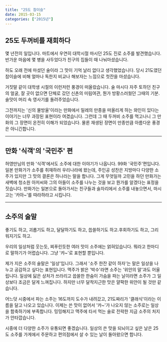 ```yaml
---
title: "25도 참이슬"
date: 2015-03-15
categories: ["2015년"]
---
```


## 25도 두꺼비를 재회하다

몇 년전의 일입니다. 마트에서 우연히 대학시절 마시던 25도 진로 소주를 발견했습니다. 반가운 마음에 몇 병을 사두었다가 친구의 집들이 때 나눠마셨습니다.

하도 오래 전에 마셨던 술이라 그 맛이 기억 날리 없다고 생각했었습니다. 당시 21도였던 참이슬에 비해 얼마나 독한지 비교나 해보자는 느낌으로 첫잔을 마셨습니다.

거짓말 같이 대학생 시절의 이런저런 풍경이 떠올랐습니다.
술 마시다 자주 토하던 친구의 얼굴, 잘 곳이 없으면 단체로 갔던 신촌의 미림여관, 뭔가 방황스러웠던 그때의 기분. 술맛이 머리 속 영사기를 돌려주었습니다.

그전까지는  '신의 물방울'이라는 만화에서 밀레의 만종을 떠올리게 하는 와인이 있다는 이야기는 너무 과장된 표현이라 여겼습니다. 그런데 그 때 두꺼비 소주를 먹고나니 그 만화의 그 장면이 온전히 이해가 되었습니다. 물론 재생된 장면이 만종만큼 아름다운 풍경은 아니긴합니다.


---

## 만화 '식객'의 '국민주' 편

허영만님의 만화 '식객'에서도  소주에 대한 이야기가 나옵니다. 99화 '국민주'편입니다. 일본 만화가가 소주를 취재하러 우리나라에 왔는데, 주인공 성찬은 지방마다 다양한 소주가 있지만 그 맛의 결론은 하나라는 말을 합니다. 그게 무엇일까 고민을 하던 만화가는 새벽에 청소원 아저씨와 그의 아들이 소주를 나누는 것을 보고 뭔가를 알겠다는 표정을 짓습니다. 만화가는 일본으로 돌아가서는 친구들과 술자리에서 소주를 내놓으면서, 마시고는 '카아~'를 따라하라고 시킵니다.

---

## 소주의 술말

좋기도 하고, 괴롭기도 하고, 달달하기도 하고, 씁쓸하기도 하고.후회하기도 하고, 그리워지기도 하고.

우리의 일상처럼 웃는듯, 찌푸린듯한 여러 맛이 소주에는 얽혀있습니다. 뭐라고 한마디로 말하기가 어렵습니다. 그냥 '캬~'로 표현할 뿐입니다.


제가 지은  소주의 술말은 '일상'입니다. 그래서 '소주 한잔 같이 하자'는 말은  일상을 나누고 공감하고 싶다는 표현입니다. 맥주가 밝은 '박수'라면 소주는  '위안의 말'과도 어울립니다.  일상에 닳은 상처가 쓰라리고 씁쓸한 한숨이 가슴을 파는 날이라면 소주가 그 일상보다 조금은 달게 느껴집니다. 하지만 너무 달착지근한 맛은 얄팍한 위안이 될 것만 같습니다.


어느덧 시중에서 파는 소주는 16도까지 도수가 내려갔고, 21도짜리가 '클래식'이라는 이름을 달고 나오고 있습니다. 이제는 쓴 맛이 없어서 '캬~'가 나오지 않는  소주로는  일상을 함축하기에 부족합니다. 밍밍해지고 맥주에 타서 먹는 술로 전락한 지금  소주의 처지가  안타깝습니다.

시중에 더 다양한 소주가 유통되면 좋겠습니다. 일상의 쓴 맛을 되뇌이고 싶은 날은 25도 소주를 가게에서 주문하고 편의점에서 살 수 있는 날이 돌아왔으면 합니다.
